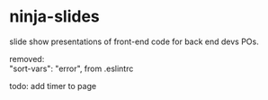 # ninja-slides
slide show presentations of front-end code for back end devs POs.

removed:         
"sort-vars": "error",
from .eslintrc

todo:
add timer to page
